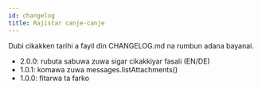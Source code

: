 ```yaml
---
id: changelog
title: Rajistar canje-canje
---
```


Dubi cikakken tarihi a fayil ɗin CHANGELOG.md na rumbun adana bayanai.

- 2.0.0: rubuta sabuwa zuwa sigar cikakkiyar fasali (EN/DE)
- 1.0.1: komawa zuwa messages.listAttachments()
- 1.0.0: fitarwa ta farko
